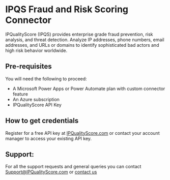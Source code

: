 # IPQS Fraud and Risk Scoring Connector

IPQualityScore (IPQS) provides enterprise grade fraud prevention, risk analysis, and threat detection. Analyze IP addresses, phone numbers, email addresses, and URLs or domains to identify sophisticated bad actors and high risk behavior worldwide.

## Pre-requisites
You will need the following to proceed:
* A Microsoft Power Apps or Power Automate plan with custom connector feature
* An Azure subscription
* IPQualityScore API Key

## How to get credentials
Register for a free API key at [IPQualityScore.com](https://www.ipqualityscore.com/create-account/azure) or contact your account manager to access your existing API key.

## Support: 
For all the support requests and general queries you can contact Support@IPQualityScore.com or [contact us](https://www.ipqualityscore.com/contact-us)
